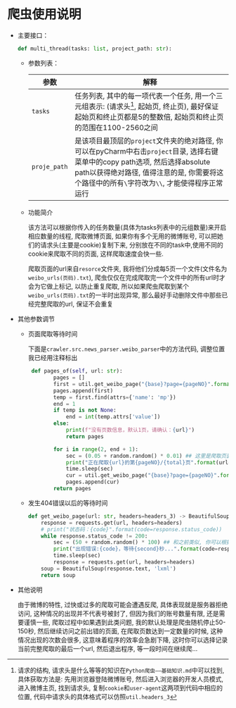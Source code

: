 # 爬虫使用说明
- 主要接口：

  ```python
  def multi_thread(tasks: list, project_path: str):
  ```

  - 参数列表：

    | 参数         | 解释                                                         |
    | ------------ | ------------------------------------------------------------ |
    | `tasks`      | 任务列表, 其中的每一项代表一个任务, 用一个三元组表示: (请求头[^1], 起始页, 终止页), 最好保证起始页和终止页都是5的整数倍, 起始页和终止页的范围在1100-2560之间 |
    | `proje_path` | 是该项目最顶层的`project`文件夹的绝对路径, 你可以在pyCharm中右击`project`目录, 选择右键菜单中的copy path选项, 然后选择absolute path以获得绝对路径, 值得注意的是, 你需要将这个路径中的所有`\`字符改为`\\`, 才能使得程序正常运行 |

    [^1]:请求的结构, 请求头是什么等等的知识在`Python爬虫——基础知识.md`中可以找到, 具体获取方法是: 先用浏览器登陆微博账号, 然后进入浏览器的开发人员模式, 进入微博主页, 找到请求头, 复制`cookie`和`user-agent`这两项到代码中相应的位置, 代码中请求头的具体格式可以仿照`util.headers_3`

  - 功能简介

    该方法可以根据你传入的任务数量(具体为tasks列表中的元组数量)来开启相应数量的线程, 爬取微博页面, 如果你有多个无用的微博账号, 可以把她们的请求头(主要是cookie)复制下来, 分别放在不同的task中,使用不同的cookie来爬取不同的页面, 这样爬取速度会快一些.

    爬取页面的url来自`resorce`文件夹, 我将他们分成每5页一个文件(文件名为`weibo_urls(页码).txt`), 爬虫仅仅在完成爬取完一个文件中的所有url时才会为它做上标记, 以防止重复爬取, 所以如果爬虫爬取到某个`weibo_urls(页码).txt`的一半时出现异常, 那么最好手动删除文件中那些已经完整爬取的url, 保证不会重复

- 其他参数调节

  - 页面爬取等待时间

    下面是`crawler.src.news_parser.weibo_parser`中的方法代码, 调整位置我已经用注释标出

    ```python
     def pages_of(self, url: str):
            pages = []
            first = util.get_weibo_page("{base}?page={pageNO}".format(base=url, pageNO=1), headers=self.headers)
            pages.append(first)
            temp = first.find(attrs={'name': 'mp'})
            end = 1
            if temp is not None:
                end = int(temp.attrs['value'])
            else:
                print(f"没有页数信息，默认1页，请确认：{url}")
                return pages
    
            for i in range(2, end + 1):
                sec = (0.05 + random.random() * 0.01) ## 这里是爬取页面的等待时间, 你可以根据情况调整
                print("正在爬取{url}的第{pageNO}/{total}页".format(url=url, pageNO=i, total=end))
                time.sleep(sec)
                cur = util.get_weibo_page("{base}?page={pageNO}".format(base=url, pageNO=i), headers=self.headers)
                pages.append(cur)
            return pages
    ```

  - 发生404错误以后的等待时间

    ```python
    def get_weibo_page(url: str, headers=headers_3) -> BeautifulSoup:
        response = requests.get(url, headers=headers)
        # print("状态码：{code}".format(code=response.status_code))
        while response.status_code != 200:
            sec = (50 + random.random() * 100) ## 和之前类似, 你可以根据需要调整这个时间
            print("出现错误:{code}，等待{second}秒...".format(code=response.status_code, second=round(sec, 5)))
            time.sleep(sec)
            response = requests.get(url, headers=headers)
        soup = BeautifulSoup(response.text, 'lxml')
        return soup
    ```

    

- 其他说明

  由于微博的特性, 过快或过多的爬取可能会遭遇反爬, 具体表现就是服务器拒绝访问, 这种情况的出现并不代表号被封了, 但因为我们的账号数量有限, 还是需要谨慎一些, 爬取过程中如果遇到此类问题, 我的默认处理是爬虫随机停止50-150秒, 然后继续访问之前出错的页面, 在爬取页数达到一定数量的时候, 这种情况出现的次数会很多, 这意味着程序的效率会急剧下降, 这时你可以选择记录当前完整爬取的最后一个url, 然后退出程序, 等一段时间在继续爬...